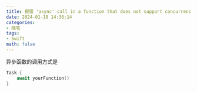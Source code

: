 ```yaml
---
title: 报错 'async' call in a function that does not support concurrency
date: 2024-01-18 14:36:14
categories:
- 随笔
tags:
- Swift
math: false
---
```


异步函数的调用方式是

```swift
Task {
	await yourFunction()
}
```


